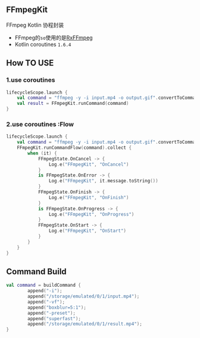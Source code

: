 ## FFmpegKit

FFmpeg Kotlin 协程封装

- FFmpeg的`so`使用的是[RxFFmpeg](https://github.com/microshow/RxFFmpeg)
- Kotlin coroutines `1.6.4`

## How TO USE

### 1.use coroutines

```kotlin
lifecycleScope.launch {
    val command = "ffmpeg -y -i input.mp4 -o output.gif".convertToCommand()
    val result = FFmpegKit.runCommand(command)
}
```
###  2.use coroutines :Flow
```kotlin
lifecycleScope.launch {
    val command = "ffmpeg -y -i input.mp4 -o output.gif".convertToCommand()
    FFmpegKit.runCommandFlow(command).collect {
        when (it) {
            FFmpegState.OnCancel -> {
                Log.e("FFmpegKit", "OnCancel")
            }
            is FFmpegState.OnError -> {
                Log.e("FFmpegKit", it.message.toString())
            }
            FFmpegState.OnFinish -> {
                Log.e("FFmpegKit", "OnFinish")
            }
            is FFmpegState.OnProgress -> {
                Log.e("FFmpegKit", "OnProgress")
            }
            FFmpegState.OnStart -> {
                Log.e("FFmpegKit", "OnStart")
            }
        }
    }
}
```

##  Command Build
```kotlin
val command = buildCommand {
        append("-i");
        append("/storage/emulated/0/1/input.mp4");
        append("-vf");
        append("boxblur=5:1");
        append("-preset");
        append("superfast");
        append("/storage/emulated/0/1/result.mp4");
}
```

```kotlin


```